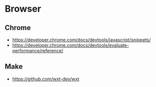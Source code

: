 <h1>Browser</h1>
<h2>Chrome</h2>
<ul>
<li><a href="https://developer.chrome.com/docs/devtools/javascript/snippets/">https://developer.chrome.com/docs/devtools/javascript/snippets/</a></li>
<li><a href="https://developer.chrome.com/docs/devtools/evaluate-performance/reference/">https://developer.chrome.com/docs/devtools/evaluate-performance/reference/</a></li>
</ul>
<h2>Make</h2>
<ul>
<li><a href="https://github.com/wxt-dev/wxt">https://github.com/wxt-dev/wxt</a></li>
</ul>